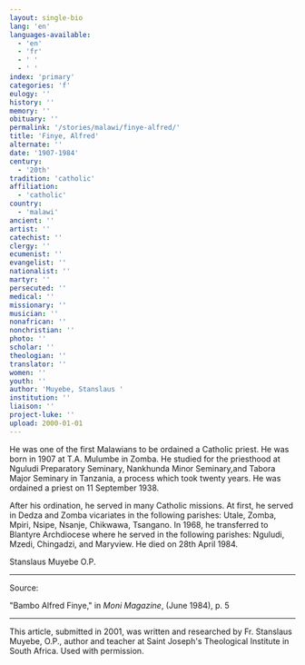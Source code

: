 ```yaml
---
layout: single-bio
lang: 'en'
languages-available:
  - 'en'
  - 'fr'
  - ' '
  - ' '
index: 'primary'
categories: 'f'
eulogy: ''
history: ''
memory: ''
obituary: ''
permalink: '/stories/malawi/finye-alfred/'
title: 'Finye, Alfred'
alternate: ''
date: '1907-1984'
century:
  - '20th'
tradition: 'catholic'
affiliation:
  - 'catholic'
country:
  - 'malawi'
ancient: ''
artist: ''
catechist: ''
clergy: ''
ecumenist: ''
evangelist: ''
nationalist: ''
martyr: ''
persecuted: ''
medical: ''
missionary: ''
musician: ''
nonafrican: ''
nonchristian: ''
photo: ''
scholar: ''
theologian: ''
translator: ''
women: ''
youth: ''
author: 'Muyebe, Stanslaus '
institution: ''
liaison: ''
project-luke: ''
upload: 2000-01-01
---
```



He was one of the first Malawians to be ordained a Catholic priest. He was born in 1907 at T.A. Mulumbe in Zomba. He studied for the priesthood at  Nguludi Preparatory Seminary, Nankhunda Minor Seminary,and Tabora Major Seminary in Tanzania, a process which took twenty years. He was ordained a priest on 11 September 1938.

After his ordination, he served in many Catholic missions.  At first, he served in Dedza and Zomba vicariates in the following parishes: Utale, Zomba, Mpiri, Nsipe, Nsanje, Chikwawa, Tsangano. In 1968, he transferred to Blantyre Archdiocese where he served in the following parishes: Nguludi, Mzedi, Chingadzi, and Maryview. He died on 28th April 1984.

Stanslaus Muyebe O.P.

---

Source:

"Bambo Alfred Finye," in *Moni Magazine*, (June 1984), p. 5

---

This article, submitted in 2001, was written and researched by Fr. Stanslaus Muyebe, O.P., author and teacher at Saint Joseph's Theological Institute in South Africa. Used with permission.